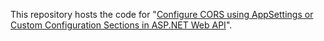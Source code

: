 This repository hosts the code for "[Configure CORS using AppSettings or Custom Configuration Sections in ASP.NET Web API](https://swimburger.net/blog/dotnet/configure-cors-using-appsettings-or-custom-configuration-sections-in-aspnet-web-api)".
